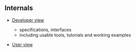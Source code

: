 ## Internals
* [Developer view](./developer_view.md)
  * specifications, interfaces
  * including usable tools, tutorials and working examples

* [User view](./user_view.md)
